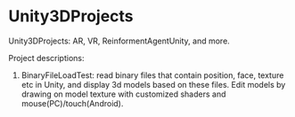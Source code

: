 # Unity3DProjects
Unity3DProjects: AR, VR, ReinformentAgentUnity, and more.

Project descriptions:

1. BinaryFileLoadTest: read binary files that contain position, face, texture etc in 
Unity, and display 3d models based on these files. Edit models by drawing on model 
texture with customized shaders and mouse(PC)/touch(Android).
